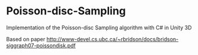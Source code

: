 # Poisson-disc-Sampling
Implementation of the Poisson-disc Sampling algorithm with C# in Unity 3D

Based on paper http://www-devel.cs.ubc.ca/~rbridson/docs/bridson-siggraph07-poissondisk.pdf
